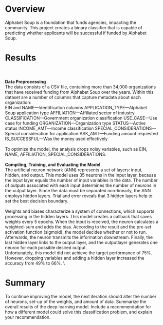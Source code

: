 # Overview
Alphabet Soup is a foundation that funds agencies, impacting the community. This project creates a binary classifier that is capable of predicting whether applicants will be successful if funded by Alphabet Soup.

# Results
\
\
**Data Preprocessing**
\
The data consists of a CSV file, containing more than 34,000 organizations that have received funding from Alphabet Soup over the years. Within this dataset are a number of columns that capture metadata about each organization: 
\
EIN and NAME—Identification columns
APPLICATION_TYPE—Alphabet Soup application type
AFFILIATION—Affiliated sector of industry
CLASSIFICATION—Government organization classification
USE_CASE—Use case for funding
ORGANIZATION—Organization type
STATUS—Active status
INCOME_AMT—Income classification
SPECIAL_CONSIDERATIONS—Special consideration for application
ASK_AMT—Funding amount requested
IS_SUCCESSFUL—Was the money used effectively
\
\
To optimize the model, the analysis drops noisy variables, such as EIN, NAME, AFFILIATION, SPECIAL_CONSIDERATIONS.
\
\
**Compiling, Training, and Evaluating the Model**
\
The artificial neuron network (ANN) represents a set of layers: input, hidden, and output. This model uses 35 neurons in the input layer, because the input layer equals the number of input variables in the data. The number of outputs associated with each input determines the number of neurons in the output layer. Since the data must be separated non-linearly, the ANN employs hidden layers. Trial and error reveals that 3 hidden layers help to set the best decision boundary. 
\
\
Weights and biases characterize a system of connections, which supports processing in the hidden layers. This model creates a callback that saves weights every 5 epochs. When the input is received, the neuron calculates a weighted-sum and adds the bias. According to the result and the pre-set activation function (sigmoid), the model decides whether or not to run. Afterwards, the neuron transmits the information downstream. Finally, the last hidden layer links to the output layer, and the outputlayer generates one neuron for each possible desired output.
\
Unfortunately, this model did not achieve the target performance of 75%. However, dropping variables and adding a hidden layer increased the accuracy from 49% to 66%.
\
# Summary
To continue improving the model, the next iteration should alter the number of neurons, set-up of the weights, and amount of data.
Summarize the overall results of the deep learning model. Include a recommendation for how a different model could solve this classification problem, and explain your recommendation.
